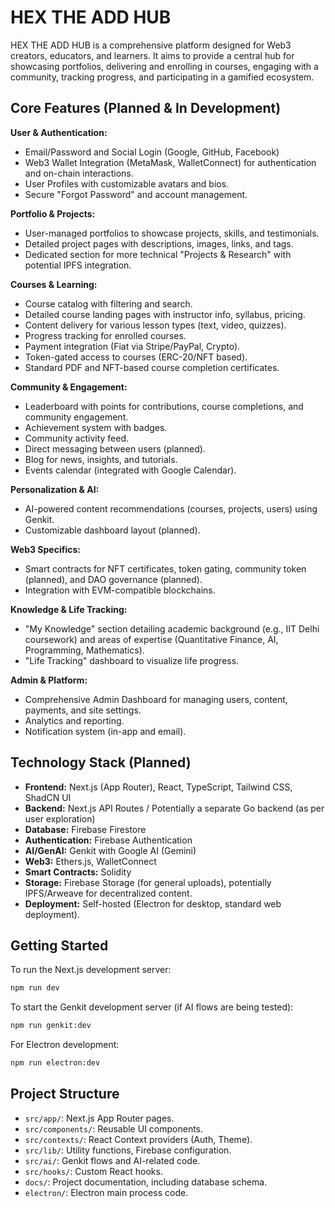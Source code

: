 # HEX THE ADD HUB

HEX THE ADD HUB is a comprehensive platform designed for Web3 creators, educators, and learners. It aims to provide a central hub for showcasing portfolios, delivering and enrolling in courses, engaging with a community, tracking progress, and participating in a gamified ecosystem.

## Core Features (Planned & In Development)

**User & Authentication:**
*   Email/Password and Social Login (Google, GitHub, Facebook)
*   Web3 Wallet Integration (MetaMask, WalletConnect) for authentication and on-chain interactions.
*   User Profiles with customizable avatars and bios.
*   Secure "Forgot Password" and account management.

**Portfolio & Projects:**
*   User-managed portfolios to showcase projects, skills, and testimonials.
*   Detailed project pages with descriptions, images, links, and tags.
*   Dedicated section for more technical "Projects & Research" with potential IPFS integration.

**Courses & Learning:**
*   Course catalog with filtering and search.
*   Detailed course landing pages with instructor info, syllabus, pricing.
*   Content delivery for various lesson types (text, video, quizzes).
*   Progress tracking for enrolled courses.
*   Payment integration (Fiat via Stripe/PayPal, Crypto).
*   Token-gated access to courses (ERC-20/NFT based).
*   Standard PDF and NFT-based course completion certificates.

**Community & Engagement:**
*   Leaderboard with points for contributions, course completions, and community engagement.
*   Achievement system with badges.
*   Community activity feed.
*   Direct messaging between users (planned).
*   Blog for news, insights, and tutorials.
*   Events calendar (integrated with Google Calendar).

**Personalization & AI:**
*   AI-powered content recommendations (courses, projects, users) using Genkit.
*   Customizable dashboard layout (planned).

**Web3 Specifics:**
*   Smart contracts for NFT certificates, token gating, community token (planned), and DAO governance (planned).
*   Integration with EVM-compatible blockchains.

**Knowledge & Life Tracking:**
*   "My Knowledge" section detailing academic background (e.g., IIT Delhi coursework) and areas of expertise (Quantitative Finance, AI, Programming, Mathematics).
*   "Life Tracking" dashboard to visualize life progress.

**Admin & Platform:**
*   Comprehensive Admin Dashboard for managing users, content, payments, and site settings.
*   Analytics and reporting.
*   Notification system (in-app and email).

## Technology Stack (Planned)

*   **Frontend:** Next.js (App Router), React, TypeScript, Tailwind CSS, ShadCN UI
*   **Backend:** Next.js API Routes / Potentially a separate Go backend (as per user exploration)
*   **Database:** Firebase Firestore
*   **Authentication:** Firebase Authentication
*   **AI/GenAI:** Genkit with Google AI (Gemini)
*   **Web3:** Ethers.js, WalletConnect
*   **Smart Contracts:** Solidity
*   **Storage:** Firebase Storage (for general uploads), potentially IPFS/Arweave for decentralized content.
*   **Deployment:** Self-hosted (Electron for desktop, standard web deployment).

## Getting Started

To run the Next.js development server:
```bash
npm run dev
```

To start the Genkit development server (if AI flows are being tested):
```bash
npm run genkit:dev
```

For Electron development:
```bash
npm run electron:dev
```

## Project Structure

*   `src/app/`: Next.js App Router pages.
*   `src/components/`: Reusable UI components.
*   `src/contexts/`: React Context providers (Auth, Theme).
*   `src/lib/`: Utility functions, Firebase configuration.
*   `src/ai/`: Genkit flows and AI-related code.
*   `src/hooks/`: Custom React hooks.
*   `docs/`: Project documentation, including database schema.
*   `electron/`: Electron main process code.

